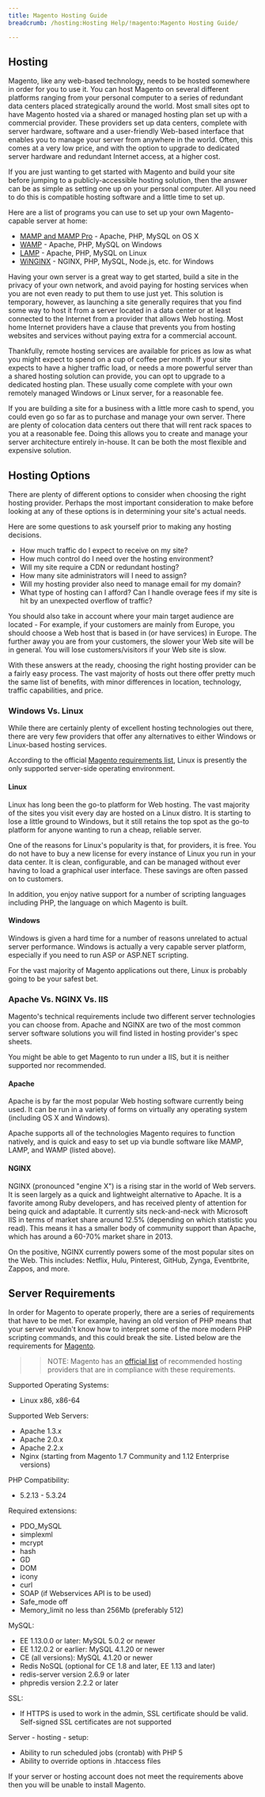 ```yaml
---
title: Magento Hosting Guide
breadcrumb: /hosting:Hosting Help/!magento:Magento Hosting Guide/

---
```


Hosting
-----

Magento, like any web-based technology, needs to be hosted somewhere in order for you to use it. You can host Magento on several different platforms ranging from your personal computer to a series of redundant data centers placed strategically around the world. Most small sites opt to have Magento hosted via a shared or managed hosting plan set up with a commercial provider. These providers set up data centers, complete with server hardware, software and a user-friendly Web-based interface that enables you to manage your server from anywhere in the world. Often, this comes at a very low price, and with the option to upgrade to dedicated server hardware and redundant Internet access, at a higher cost.

If you are just wanting to get started with Magento and build your site before jumping to a publicly-accessible hosting solution, then the answer can be as simple as setting one up on your personal computer. All you need to do this is compatible hosting software and a little time to set up.

Here are a list of programs you can use to set up your own Magento-capable server at home:

* [MAMP and MAMP Pro](http://www.mamp.info/en/index.html) - Apache, PHP, MySQL on OS X
* [WAMP](http://www.wampserver.com/en/) - Apache, PHP, MySQL on Windows
* [LAMP](http://en.wikipedia.org/wiki/LAMP_%28software_bundle%29) - Apache, PHP, MySQL on Linux
* [WiNGINX](http://wiNGINX.com/) - NGINX, PHP, MySQL, Node.js, etc. for Windows

Having your own server is a great way to get started, build a site in the privacy of your own network, and avoid paying for hosting services when you are not even ready to put them to use just yet. This solution is temporary, however, as launching a site generally requires that you find some way to host it from a server located in a data center or at least connected to the Internet from a provider that allows Web hosting. Most home Internet providers have a clause that prevents you from hosting websites and services without paying extra for a commercial account.

Thankfully, remote hosting services are available for prices as low as what you might expect to spend on a cup of coffee per month. If your site expects to have a higher traffic load, or needs a more powerful server than a shared hosting solution can provide, you can opt to upgrade to a dedicated hosting plan. These usually come complete with your own remotely managed Windows or Linux server, for a reasonable fee.

If you are building a site for a business with a little more cash to spend, you could even go so far as to purchase and manage your own server. There are plenty of colocation data centers out there that will rent rack spaces to you at a reasonable fee. Doing this allows you to create and manage your server architecture entirely in-house. It can be both the most flexible and expensive solution.

Hosting Options
--------------

There are plenty of different options to consider when choosing the right hosting provider. Perhaps the most important consideration to make before looking at any of these options is in determining your site's actual needs.

Here are some questions to ask yourself prior to making any hosting decisions.
* How much traffic do I expect to receive on my site?
* How much control do I need over the hosting environment?
* Will my site require a CDN or redundant hosting?
* How many site administrators will I need to assign?
* Will my hosting provider also need to manage email for my domain?
* What type of hosting can I afford? Can I handle overage fees if my site is hit by an unexpected overflow of traffic?

You should also take in account where your main target audience are located - For example, if your customers are mainly from Europe, you should choose a Web host that is based in (or have services) in Europe. The further away you are from your customers, the slower your Web site will be in general. You will lose customers/visitors if your Web site is slow.

With these answers at the ready, choosing the right hosting provider can be a fairly easy process. The vast majority of hosts out there offer pretty much the same list of benefits, with minor differences in location, technology, traffic capabilities, and price.

### Windows Vs. Linux

While there are certainly plenty of excellent hosting technologies out there, there are very few providers that offer any alternatives to either Windows or Linux-based hosting services.

According to the official [Magento requirements list][magento], Linux is presently the only supported server-side operating environment.

#### Linux

Linux has long been the go-to platform for Web hosting. The vast majority of the sites you visit every day are hosted on a Linux distro. It is starting to lose a little ground to Windows, but it still retains the top spot as the go-to platform for anyone wanting to run a cheap, reliable server.

One of the reasons for Linux's popularity is that, for providers, it is free. You do not have to buy a new license for every instance of Linux you run in your data center. It is clean, configurable, and can be managed without ever having to load a graphical user interface. These savings are often passed on to customers.

In addition, you enjoy native support for a number of scripting languages including PHP, the language on which Magento is built.

#### Windows

Windows is given a hard time for a number of reasons unrelated to actual server performance. Windows is actually a very capable server platform, especially if you need to run ASP or ASP.NET scripting.

For the vast majority of Magento applications out there, Linux is probably going to be your safest bet.

### Apache Vs. NGINX Vs. IIS

Magento's technical requirements include two different server technologies you can choose from. Apache and NGINX are two of the most common server software solutions you will find listed in hosting provider's spec sheets.

You might be able to get Magento to run under a IIS, but it is neither supported nor recommended.

#### Apache

Apache is by far the most popular Web hosting software currently being used. It can be run in a variety of forms on virtually any operating system (including OS X and Windows).

Apache supports all of the technologies Magento requires to function natively, and is quick and easy to set up via bundle software like MAMP, LAMP, and WAMP (listed above).

#### NGINX

NGINX (pronounced "engine X") is a rising star in the world of Web servers. It is seen largely as a quick and lightweight alternative to Apache. It is a favorite among Ruby developers, and has received plenty of attention for being quick and adaptable. It currently sits neck-and-neck with Microsoft IIS in terms of market share around 12.5% (depending on which statistic you read). This means it has a smaller body of community support than Apache, which has around a 60-70% market share in 2013.

On the positive, NGINX currently powers some of the most popular sites on the Web. This includes: Netflix, Hulu, Pinterest, GitHub, Zynga, Eventbrite, Zappos, and more.


Server Requirements
--------------

In order for Magento to operate properly, there are a series of requirements that have to be met. For example, having an old version of PHP means that your server wouldn't know how to interpret some of the more modern PHP scripting commands, and this could break the site. Listed below are the requirements for [Magento][magento].

>> NOTE: Magento has an [official list][list] of recommended hosting providers that are in compliance with these requirements.

Supported Operating Systems:

* Linux x86, x86-64

Supported Web Servers:

* Apache 1.3.x
* Apache 2.0.x
* Apache 2.2.x
* Nginx (starting from Magento 1.7 Community and 1.12 Enterprise versions)

PHP Compatibility:

* 5.2.13 - 5.3.24

Required extensions:

* PDO_MySQL
* simplexml
* mcrypt
* hash
* GD
* DOM
* icony
* curl
* SOAP (if Webservices API is to be used)
* Safe_mode off
* Memory_limit no less than 256Mb (preferably 512)

MySQL:

* EE 1.13.0.0 or later: MySQL 5.0.2 or newer
* EE 1.12.0.2 or earlier: MySQL 4.1.20 or newer
* CE (all versions): MySQL 4.1.20 or newer
* Redis NoSQL (optional for CE 1.8 and later, EE 1.13 and later)
* redis-server version 2.6.9 or later
* phpredis version 2.2.2 or later

SSL:

* If HTTPS is used to work in the admin, SSL certificate should be valid. Self-signed SSL certificates are not supported

Server - hosting - setup:

* Ability to run scheduled jobs (crontab) with PHP 5
* Ability to override options in .htaccess files

If your server or hosting account does not meet the requirements above then you will be unable to install Magento.

[magento]: http://magento.com/resources/system-requirements
[list]: http://partners.magento.com/partner_locator/search.aspx?f0=Types+of+Partners&f0v0=Hosting+Partner
